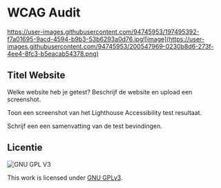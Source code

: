 


# WCAG Audit 

https://user-images.githubusercontent.com/94745953/197495392-f7a01695-9acd-4594-b9b3-53b6293a0d76.jpg![image](https://user-images.githubusercontent.com/94745953/200547969-0230b8d6-273f-4ee4-8fc3-b5eacab54378.png)


## Titel Website

Welke website heb je getest? Beschrijf de website en upload een screenshot. 

Toon een screenshot van het Lighthouse Accessibility test resultaat.

Schrijf een een samenvatting van de test bevindingen.


## Licentie

![GNU GPL V3](https://www.gnu.org/graphics/gplv3-127x51.png)

This work is licensed under [GNU GPLv3](./LICENSE).
